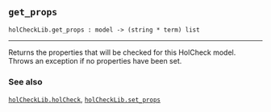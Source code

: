 ## `get_props`

``` hol4
holCheckLib.get_props : model -> (string * term) list
```

------------------------------------------------------------------------

Returns the properties that will be checked for this HolCheck model.
Throws an exception if no properties have been set.

### See also

[`holCheckLib.holCheck`](#holCheckLib.holCheck),
[`holCheckLib.set_props`](#holCheckLib.set_props)
